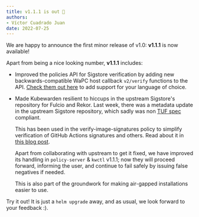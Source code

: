 ```yaml
---
title: v1.1.1 is out 🎉
authors:
- Víctor Cuadrado Juan
date: 2022-07-25
---
```


We are happy to announce the first minor release of v1.0: **v1.1.1** is
now available!

Apart from being a nice looking number, **v1.1.1** includes:

* Improved the policies API for Sigstore verification by adding new
  backwards-compatible WaPC host callback `v2/verify` functions to the API.
  [Check them out
    here](https://docs.kubewarden.io/writing-policies/spec/host-capabilities/signature-verifier-policies)
  to add support for your language of choice.
  
* Made Kubewarden resilient to hiccups in the upstream Sigstore's repository for
  Fulcio and Rekor. Last week, there was a metadata update in the upstream
  Sigstore repository, which sadly was non [TUF
  spec](https://theupdateframework.github.io/specification/latest) compliant.

  This has been used in the verify-image-signatures policy to simplify
  verification of GitHub Actions signatures and others. Read about it in [this
  blog post](../verify-signatures-with-gha-and-prefix/).

  Apart from collaborating with upstream to get it fixed, we have improved its
  handling in `policy-server` & `kwctl` v1.1.1; now they will proceed forward,
  informing the user, and continue to fail safely by issuing false negatives if
  needed.
  
  This is also part of the groundwork for making air-gapped
  installations easier to use.

Try it out!
It is just a `helm upgrade` away, and as usual, we look forward to your
feedback :).
